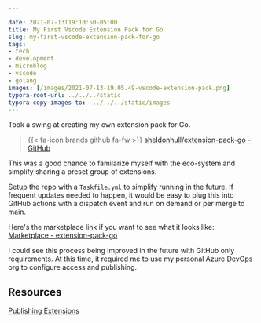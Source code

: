 ```yaml
---

date: 2021-07-13T19:10:50-05:00
title: My First Vscode Extension Pack for Go
slug: my-first-vscode-extension-pack-for-go
tags:
- tech
- development
- microblog
- vscode
- golang
images: [/images/2021-07-13-19.05.49-vscode-extension-pack.png]
typora-root-url: ../../../static
typora-copy-images-to:  ../../../static/images
---
```


Took a swing at creating my own extension pack for Go.

> {{< fa-icon brands  github fa-fw >}}  [sheldonhull/extension-pack-go - GitHub](https://github.com/sheldonhull/extension-pack-go)

This was a good chance to familarize myself with the eco-system and simplify sharing a preset group of extensions.

Setup the repo with a `Taskfile.yml` to simplify running in the future.
If frequent updates needed to happen, it would be easy to plug this into GitHub actions with a dispatch event and run on demand or per merge to main.

Here's the marketplace link if you want to see what it looks like: [Marketplace - extension-pack-go](https://marketplace.visualstudio.com/items?itemName=sheldon-hull.extension-pack-go)

I could see this process being improved in the future with GitHub only requirements.
At this time, it required me to use my personal Azure DevOps org to configure access and publishing.

## Resources

[Publishing Extensions](https://code.visualstudio.com/api/working-with-extensions/publishing-extension)
